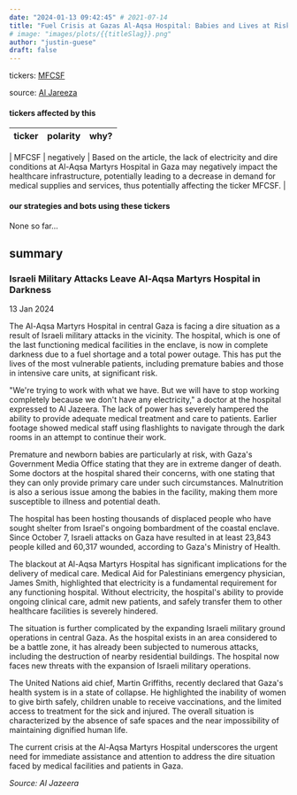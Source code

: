 ```yaml
---
date: "2024-01-13 09:42:45" # 2021-07-14
title: "Fuel Crisis at Gazas Al-Aqsa Hospital: Babies and Lives at Risk Amid Israeli Attacks"
# image: "images/plots/{{titleSlag}}.png"
author: "justin-guese"
draft: false
---
```

tickers:  <a href='https://finance.yahoo.com/quote/MFCSF' target='_blank'>MFCSF</a>

source: <a href='https://www.aljazeera.com/news/2024/1/13/blackout-in-gazas-al-aqsa-hospital-as-fuel-runs-out-babies-at-high-risk' target='_blank'>Al Jareeza</a>

#### tickers affected by this

| ticker | polarity | why? |
|------------|------------|------------|

| MFCSF | negatively | Based on the article, the lack of electricity and dire conditions at Al-Aqsa Martyrs Hospital in Gaza may negatively impact the healthcare infrastructure, potentially leading to a decrease in demand for medical supplies and services, thus potentially affecting the ticker MFCSF. |


#### our strategies and bots using these tickers

None so far...

## summary

### Israeli Military Attacks Leave Al-Aqsa Martyrs Hospital in Darkness 

13 Jan 2024

The Al-Aqsa Martyrs Hospital in central Gaza is facing a dire situation as a result of Israeli military attacks in the vicinity. The hospital, which is one of the last functioning medical facilities in the enclave, is now in complete darkness due to a fuel shortage and a total power outage. This has put the lives of the most vulnerable patients, including premature babies and those in intensive care units, at significant risk.

"We're trying to work with what we have. But we will have to stop working completely because we don't have any electricity," a doctor at the hospital expressed to Al Jazeera. The lack of power has severely hampered the ability to provide adequate medical treatment and care to patients. Earlier footage showed medical staff using flashlights to navigate through the dark rooms in an attempt to continue their work.

Premature and newborn babies are particularly at risk, with Gaza's Government Media Office stating that they are in extreme danger of death. Some doctors at the hospital shared their concerns, with one stating that they can only provide primary care under such circumstances. Malnutrition is also a serious issue among the babies in the facility, making them more susceptible to illness and potential death.

The hospital has been hosting thousands of displaced people who have sought shelter from Israel's ongoing bombardment of the coastal enclave. Since October 7, Israeli attacks on Gaza have resulted in at least 23,843 people killed and 60,317 wounded, according to Gaza's Ministry of Health.

The blackout at Al-Aqsa Martyrs Hospital has significant implications for the delivery of medical care. Medical Aid for Palestinians emergency physician, James Smith, highlighted that electricity is a fundamental requirement for any functioning hospital. Without electricity, the hospital's ability to provide ongoing clinical care, admit new patients, and safely transfer them to other healthcare facilities is severely hindered.

The situation is further complicated by the expanding Israeli military ground operations in central Gaza. As the hospital exists in an area considered to be a battle zone, it has already been subjected to numerous attacks, including the destruction of nearby residential buildings. The hospital now faces new threats with the expansion of Israeli military operations.

The United Nations aid chief, Martin Griffiths, recently declared that Gaza's health system is in a state of collapse. He highlighted the inability of women to give birth safely, children unable to receive vaccinations, and the limited access to treatment for the sick and injured. The overall situation is characterized by the absence of safe spaces and the near impossibility of maintaining dignified human life.

The current crisis at the Al-Aqsa Martyrs Hospital underscores the urgent need for immediate assistance and attention to address the dire situation faced by medical facilities and patients in Gaza.

*Source: Al Jazeera*